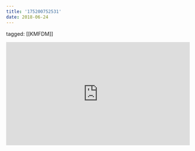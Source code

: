 ```yaml
---
title: '175200752531'
date: 2018-06-24
---
```

tagged: [[KMFDM]]
<iframe allow="accelerometer; autoplay; clipboard-write; encrypted-media; gyroscope; picture-in-picture" allowfullscreen="" frameborder="0" height="281" id="youtube_iframe" src="https://www.youtube.com/embed/221AWmsuX84?feature=oembed&amp;enablejsapi=1&amp;origin=https://safe.txmblr.com&amp;wmode=opaque" width="500"></iframe>